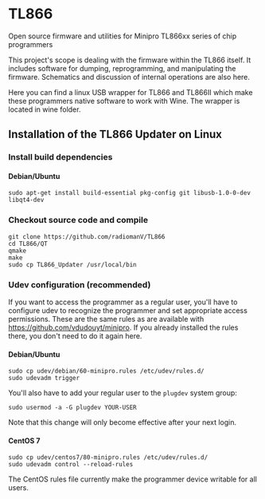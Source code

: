 # TL866
Open source firmware and utilities for Minipro TL866xx series of chip programmers

This project's scope is dealing with the firmware within the TL866 
itself.  It includes software for dumping, reprogramming, and 
manipulating the firmware.  Schematics and discussion of internal 
operations are also here.

Here you can find a linux USB wrapper for TL866 and TL866II which make these programmers
native software to work with Wine. The wrapper is located in wine folder.  


## Installation of the TL866 Updater on Linux

### Install build dependencies

#### Debian/Ubuntu
```nohighlight
sudo apt-get install build-essential pkg-config git libusb-1.0-0-dev libqt4-dev
```

### Checkout source code and compile 
```nohighlight
git clone https://github.com/radiomanV/TL866
cd TL866/QT
qmake
make
sudo cp TL866_Updater /usr/local/bin
```

### Udev configuration (recommended)
If you want to access the programmer as a regular user, you'll have to 
configure udev to recognize the programmer and set appropriate access 
permissions.  These are the same rules as are available with 
https://github.com/vdudouyt/minipro.  If you already installed the rules 
there, you don't need to do it again here.

#### Debian/Ubuntu
```nohighlight
sudo cp udev/debian/60-minipro.rules /etc/udev/rules.d/
sudo udevadm trigger
```
You'll also have to add your regular user to the `plugdev` system
group:
```nohighlight
sudo usermod -a -G plugdev YOUR-USER
```
Note that this change will only become effective after your next
login.

#### CentOS 7
```nohighlight
sudo cp udev/centos7/80-minipro.rules /etc/udev/rules.d/
sudo udevadm control --reload-rules
```
The CentOS rules file currently make the programmer device writable for 
all users.

